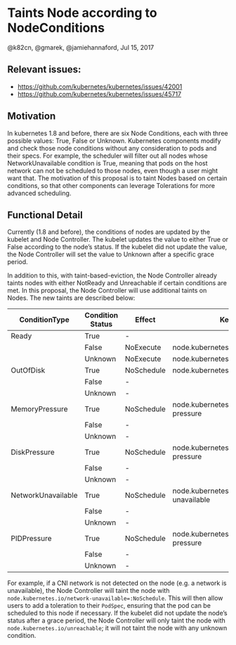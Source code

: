 # Taints Node according to NodeConditions

@k82cn, @gmarek, @jamiehannaford,  Jul 15, 2017

## Relevant issues:

* https://github.com/kubernetes/kubernetes/issues/42001
* https://github.com/kubernetes/kubernetes/issues/45717

## Motivation
In kubernetes 1.8 and before, there are six Node Conditions, each with three possible values: True, False or Unknown. Kubernetes components modify and check those node conditions without any consideration to pods and their specs. For example, the scheduler will filter out all nodes whose NetworkUnavailable condition is True, meaning that pods on the host network can not be scheduled to those nodes, even though a user might want that.  The motivation of this proposal is to taint Nodes based on certain conditions, so that other components can leverage Tolerations for more advanced scheduling.

## Functional Detail
Currently (1.8 and before), the conditions of nodes are updated by the kubelet and Node Controller. The kubelet updates the value to either True or False according to the node’s status. If the kubelet did not update the value, the Node Controller will set the value to Unknown after a specific grace period.

In addition to this, with taint-based-eviction, the Node Controller already taints nodes with either NotReady and Unreachable if certain conditions are met. In this proposal, the Node Controller will use additional taints on Nodes. The new taints are described below:

| ConditionType      | Condition Status   |Effect        | Key      |
| ------------------ | ------------------ | ------------ | -------- |
|Ready               |True                | -            | |
|                    |False               | NoExecute    | node.kubernetes.io/not-ready           |
|                    |Unknown             | NoExecute    | node.kubernetes.io/unreachable         |
|OutOfDisk           |True                | NoSchedule   | node.kubernetes.io/out-of-disk         |
|                    |False               | -            | |
|                    |Unknown             | -            | |
|MemoryPressure      |True                | NoSchedule   | node.kubernetes.io/memory-pressure     |
|                    |False               | -            | |
|                    |Unknown             | -            | |
|DiskPressure        |True                | NoSchedule   | node.kubernetes.io/disk-pressure       |
|                    |False               | -            | |
|                    |Unknown             | -            | |
|NetworkUnavailable  |True                | NoSchedule   | node.kubernetes.io/network-unavailable |
|                    |False               | -            | |
|                    |Unknown             | -            | |
|PIDPressure         |True                | NoSchedule   | node.kubernetes.io/pid-pressure        |
|                    |False               | -            | |
|                    |Unknown             | -            | |

For example, if a CNI network is not detected on the node (e.g. a network is unavailable), the Node Controller will taint the node with `node.kubernetes.io/network-unavailable=:NoSchedule`. This will then allow users to add a toleration to their `PodSpec`, ensuring that the pod can be scheduled to this node if necessary. If the kubelet did not update the node’s status after a grace period, the Node Controller will only taint the node with `node.kubernetes.io/unreachable`; it will not taint the node with any unknown condition.

